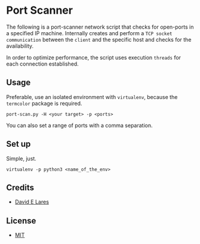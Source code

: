 # Port Scanner

The following is a port-scanner network script that checks for open-ports in a specified IP machine. Internally creates and perform a `TCP socket communication` between the `client` and the specific host and checks for the availability.

In order to optimize performance, the script uses execution `threads` for each connection established.

## Usage

Preferable, use an isolated environment with `virtualenv`, because the `termcolor` package is required.

`port-scan.py -H <your target> -p <ports>`

You can also set a range of ports with a comma separation.

## Set up

Simple, just.

`virtualenv -p python3 <name_of_the_env>`

## Credits

 - [David E Lares](https://twitter.com/davidlares3)

## License

 - [MIT](https://opensource.org/licenses/MIT)
